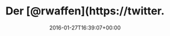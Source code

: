 ---
retweeted: false
source: <a href="https://about.twitter.com/products/tweetdeck" rel="nofollow">TweetDeck</a>
entities:
  user_mentions:
  - name: "@rwaffen"
    screen_name: rwaffen
    indices:
    - '4'
    - '12'
    id_str: '2389970796'
    id: '2389970796'
  urls: []
  symbols: []
  media:
  - expanded_url: https://twitter.com/bascht/status/692386363161841664/photo/1
    indices:
    - '53'
    - '76'
    url: https://t.co/EBh7XBJT8l
    media_url: http://pbs.twimg.com/media/CZvZuDYWEAApvrB.png
    id_str: '692386352936128512'
    id: '692386352936128512'
    media_url_https: https://pbs.twimg.com/media/CZvZuDYWEAApvrB.png
    sizes:
      small:
        w: '496'
        h: '21'
        resize: fit
      medium:
        w: '496'
        h: '21'
        resize: fit
      large:
        w: '496'
        h: '21'
        resize: fit
      thumb:
        w: '21'
        h: '21'
        resize: crop
    type: photo
    display_url: pic.twitter.com/EBh7XBJT8l
  hashtags: []
display_text_range:
- '0'
- '76'
favorite_count: '3'
id_str: '692386363161841664'
truncated: false
retweet_count: '0'
id: '692386363161841664'
possibly_sensitive: false
created_at: Wed Jan 27 16:39:07 +0000 2016
favorited: false
full_text: Der [@rwaffen](https://twitter.com/rwaffen) hat die Gesamtlage mal zusammengefasst.
lang: de
extended_entities:
  media:
  - expanded_url: https://twitter.com/bascht/status/692386363161841664/photo/1
    indices:
    - '53'
    - '76'
    url: https://t.co/EBh7XBJT8l
    media_url: http://pbs.twimg.com/media/CZvZuDYWEAApvrB.png
    id_str: '692386352936128512'
    id: '692386352936128512'
    media_url_https: https://pbs.twimg.com/media/CZvZuDYWEAApvrB.png
    sizes:
      small:
        w: '496'
        h: '21'
        resize: fit
      medium:
        w: '496'
        h: '21'
        resize: fit
      large:
        w: '496'
        h: '21'
        resize: fit
      thumb:
        w: '21'
        h: '21'
        resize: crop
    type: photo
    display_url: pic.twitter.com/EBh7XBJT8l
tags:
- pesos:twitter
date: '2016-01-27T16:39:07+00:00'
src: https://twitter.com/bascht/status/692386363161841664
original_url: https://twitter.com/bascht/status/692386363161841664
type: twitter_tweet
media_url: https://img.bascht.com/twitter/pbs.twimg.com/media/CZvZuDYWEAApvrB.png
text: Der [@rwaffen](https://twitter.com/rwaffen) hat die Gesamtlage mal zusammengefasst.
title: Der [@rwaffen](https://twitter.

---